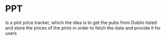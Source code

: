 # PPT

Is a pint price tracker, which the idea is to get the pubs from Dublin listed and store the prices of the pints
in order to fetch the data and provide it for users

